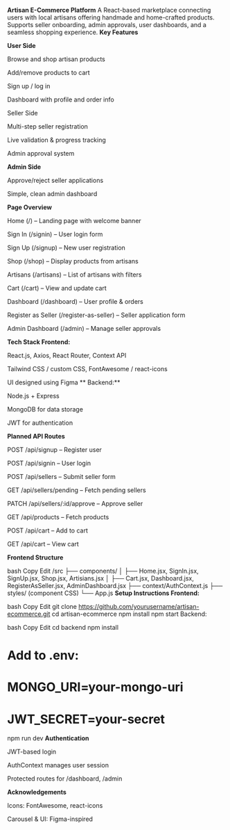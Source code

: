 **Artisan E-Commerce Platform**
A React-based marketplace connecting users with local artisans offering handmade and home-crafted products. Supports seller onboarding, admin approvals, user dashboards, and a seamless shopping experience.
**Key Features**

**User Side**

Browse and shop artisan products

Add/remove products to cart

Sign up / log in

Dashboard with profile and order info

Seller Side

Multi-step seller registration

Live validation & progress tracking

Admin approval system

**Admin Side**

Approve/reject seller applications

Simple, clean admin dashboard

**Page Overview**

Home (/) – Landing page with welcome banner

Sign In (/signin) – User login form

Sign Up (/signup) – New user registration

Shop (/shop) – Display products from artisans

Artisans (/artisans) – List of artisans with filters

Cart (/cart) – View and update cart

Dashboard (/dashboard) – User profile & orders

Register as Seller (/register-as-seller) – Seller application form

Admin Dashboard (/admin) – Manage seller approvals

**Tech Stack
Frontend:**

React.js, Axios, React Router, Context API

Tailwind CSS / custom CSS, FontAwesome / react-icons

UI designed using Figma
**
Backend:**

Node.js + Express

MongoDB for data storage

JWT for authentication

**Planned API Routes**

POST /api/signup – Register user

POST /api/signin – User login

POST /api/sellers – Submit seller form

GET /api/sellers/pending – Fetch pending sellers

PATCH /api/sellers/:id/approve – Approve seller

GET /api/products – Fetch products

POST /api/cart – Add to cart

GET /api/cart – View cart

**Frontend Structure**

bash
Copy
Edit
/src
  ├── components/
  │   ├── Home.jsx, SignIn.jsx, SignUp.jsx, Shop.jsx, Artisians.jsx
  │   ├── Cart.jsx, Dashboard.jsx, RegisterAsSeller.jsx, AdminDashboard.jsx
  ├── context/AuthContext.js
  ├── styles/ (component CSS)
  └── App.js
**Setup Instructions
Frontend:**

bash
Copy
Edit
git clone https://github.com/yourusername/artisan-ecommerce.git
cd artisan-ecommerce
npm install
npm start
Backend:

bash
Copy
Edit
cd backend
npm install
# Add to .env:
# MONGO_URI=your-mongo-uri
# JWT_SECRET=your-secret
npm run dev
**Authentication**

JWT-based login

AuthContext manages user session

Protected routes for /dashboard, /admin

**Acknowledgements**

Icons: FontAwesome, react-icons

Carousel & UI: Figma-inspired
